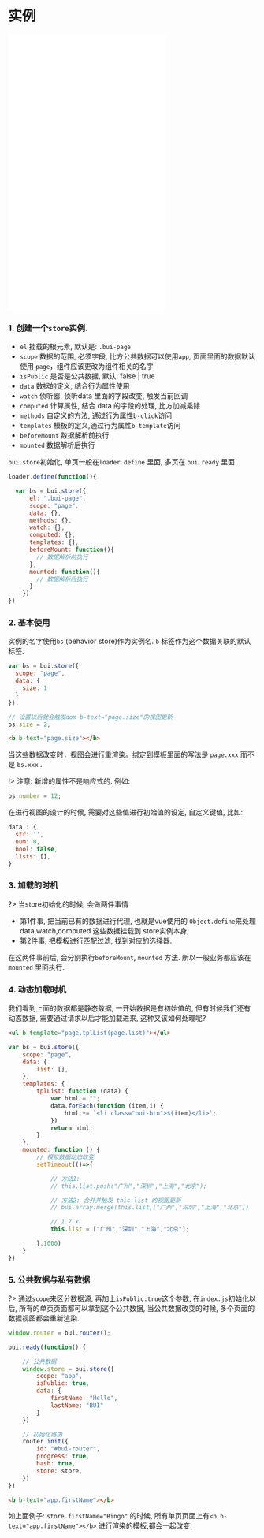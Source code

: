 
# 实例

<iframe width="320" height="560" src="//www.easybui.com/demo/#pages/store/case" allowfullscreen="allowfullscreen" frameborder="0"></iframe>


### 1. 创建一个`store`实例.

- `el`        挂载的根元素, 默认是: `.bui-page`
- `scope`     数据的范围, 必须字段, 比方公共数据可以使用`app`, 页面里面的数据默认使用 `page`，组件应该更改为组件相关的名字
- `isPublic`  是否是公共数据, 默认: false | true
- `data`      数据的定义, 结合行为属性使用
- `watch`     侦听器, 侦听data 里面的字段改变, 触发当前回调
- `computed`  计算属性, 结合 data 的字段的处理, 比方加减乘除
- `methods`   自定义的方法, 通过行为属性`b-click`访问
- `templates` 模板的定义,通过行为属性`b-template`访问
- `beforeMount` 数据解析前执行
- `mounted`   数据解析后执行


`bui.store`初始化, 单页一般在`loader.define` 里面, 多页在 `bui.ready` 里面.

```js
loader.define(function(){

  var bs = bui.store({
      el: ".bui-page",  
      scope: "page",  
      data: {},
      methods: {},
      watch: {},
      computed: {},
      templates: {},
      beforeMount: function(){
        // 数据解析前执行
      },
      mounted: function(){
        // 数据解析后执行
      }
    })
})

```

### 2. 基本使用

实例的名字使用`bs` (behavior store)作为实例名. `b` 标签作为这个数据关联的默认标签.

```js
var bs = bui.store({
  scope: "page",
  data: {
    size: 1
  }
});

// 设置以后就会触发dom b-text="page.size"的视图更新
bs.size = 2;

```

```html
<b b-text="page.size"></b>
```

当这些数据改变时，视图会进行重渲染。绑定到模板里面的写法是 `page.xxx` 而不是 `bs.xxx` .

!> 注意: 新增的属性不是响应式的. 例如:

```js
bs.number = 12;
```

在进行视图的设计的时候, 需要对这些值进行初始值的设定, 自定义键值, 比如:

```js
data : {
  str: '',
  num: 0,
  bool: false,
  lists: [],    
}
```

### 3. 加载的时机

?> 当store初始化的时候, 会做两件事情
- 第1件事, 把当前已有的数据进行代理, 也就是vue使用的 `Object.define`来处理 data,watch,computed 这些数据挂载到 store实例本身;
- 第2件事, 把模板进行匹配过滤, 找到对应的选择器.

在这两件事前后, 会分别执行`beforeMount`, `mounted` 方法. 所以一般业务都应该在 `mounted` 里面执行.

### 4. 动态加载时机

我们看到上面的数据都是静态数据, 一开始数据是有初始值的, 但有时候我们还有动态数据, 需要通过请求以后才能加载进来, 这种又该如何处理呢?

```html
<ul b-template="page.tplList(page.list)"></ul>
```

```js
var bs = bui.store({
    scope: "page",
    data: {
        list: [],
    },
    templates: {
        tplList: function (data) {
            var html = "";
            data.forEach(function (item,i) {
                html += `<li class="bui-btn">${item}</li>`;
            })
            return html;
        }
    },
    mounted: function () {
        // 模拟数据动态改变
        setTimeout(()=>{

            // 方法1:
            // this.list.push("广州","深圳","上海","北京");

            // 方法2: 合并并触发 this.list 的视图更新
            // bui.array.merge(this.list,["广州","深圳","上海","北京"])

            // 1.7.x 
            this.list = ["广州","深圳","上海","北京"];

        },1000)
    }
})
```

### 5. 公共数据与私有数据

?> 通过`scope`来区分数据源, 再加上`isPublic:true`这个参数, 在`index.js`初始化以后, 所有的单页页面都可以拿到这个公共数据, 当公共数据改变的时候, 多个页面的数据视图都会重新渲染.


```js
window.router = bui.router();

bui.ready(function() {

    // 公共数据
    window.store = bui.store({
        scope: "app",
        isPublic: true,
        data: {
            firstName: "Hello",
            lastName: "BUI"
        }
    })    

    // 初始化路由
    router.init({
        id: "#bui-router",
        progress: true,
        hash: true,
        store: store,
    })
})
```

```html
<b b-text="app.firstName"></b>
```

如上面例子: `store.firstName="Bingo"` 的时候, 所有单页页面上有`<b b-text="app.firstName"></b>` 进行渲染的模板,都会一起改变.

